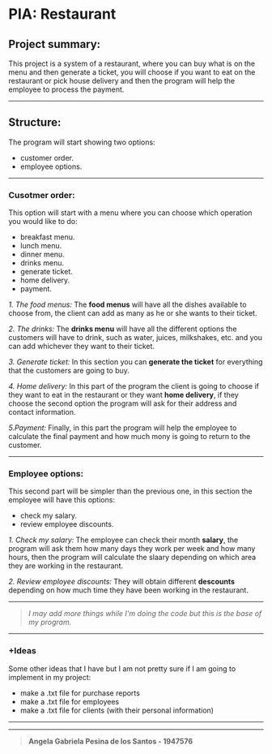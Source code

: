 # PIA: Restaurant 

## Project summary:

This project is a system of a restaurant, where you can buy what is on the menu and then generate a ticket, you will choose if you want to eat on the restaurant or pick house delivery and then the program will help the employee to process the payment.

------------
## Structure:
The program will start showing two options:
- customer order.
- employee options.


------------



### Cusotmer order: 
This option will start with a menu where you can choose which operation you would like to do:
- breakfast menu.
- lunch menu.
- dinner menu.
- drinks menu.
- generate ticket.
- home delivery.
- payment.


*1. The food menus:* 
 The **food menus** will have all the dishes available to choose from, the client can add as many as he or she wants to their ticket.

*2. The drinks:*
 The **drinks menu** will have all the different options the customers will have to drink, such as water, juices, milkshakes, etc. and  you can add  whichever they want to their ticket. 


*3. Generate ticket:*
 In this section you can **generate the ticket** for everything that the customers are going to buy.


*4. Home delivery:*
 In this part of the program the client is going to choose if they want to eat in the restaurant or they want **home delivery**, if they choose the second option the program will ask for their address and contact information.  


*5.Payment:*
 Finally, in this part the program will help the employee to calculate the final payment and how much mony is going to return to the customer. 

------------
### Employee options:
This second part will be simpler than the previous one, in this section the employee will have this options:
- check my salary.
- review employee discounts.

*1. Check my salary:*
 The employee can check their month **salary**, the program will ask them how many days they work per week and how many hours, then the program will calculate the slaary depending on which area they are working in the restaurant.

*2. Review employee discounts:*
 They will obtain different **descounts** depending on how much time they have been working in the restaurant. 

------------
> *I may add more things while I'm doing the code but this is the base of my program.*

------------



### +Ideas 
Some other ideas that I have but I am not pretty sure if I am going to implement in my project:
- make a .txt file for purchase reports
- make a .txt file for employees
- make a .txt file for clients (with their personal information)

------------


------------

> **Angela Gabriela Pesina de los Santos - 1947576**

